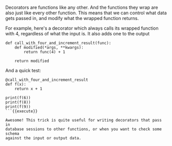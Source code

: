 Decorators are functions like any other. And the functions they wrap are also
just like every other function. This means that we can control what data gets
passed in, and modify what the wrapped function returns.

For example, here's a decorator which always calls its wrapped function with
4, regardless of what the input is. It also adds one to the output

```
def call_with_four_and_increment_result(func):
    def modified(*args, **kwargs):
        return func(4) + 1

    return modified

```

And a quick test:

```
@call_with_four_and_increment_result
def f(x):
    return x + 1

print(f(6))
print(f(8))
print(f(9))
```{{execute}}

Awesome! This trick is quite useful for writing decorators that pass in
database sessions to other functions, or when you want to check some schema
against the input or output data.
